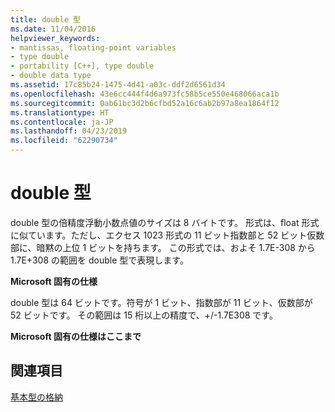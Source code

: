 ```yaml
---
title: double 型
ms.date: 11/04/2016
helpviewer_keywords:
- mantissas, floating-point variables
- type double
- portability [C++], type double
- double data type
ms.assetid: 17c85b24-1475-4d41-a03c-ddf2d6561d34
ms.openlocfilehash: 43e6cc444f4d6a973fc58b5ce550e468066aca1b
ms.sourcegitcommit: 0ab61bc3d2b6cfbd52a16c6ab2b97a8ea1864f12
ms.translationtype: HT
ms.contentlocale: ja-JP
ms.lasthandoff: 04/23/2019
ms.locfileid: "62290734"
---
```

# <a name="type-double"></a>double 型

double 型の倍精度浮動小数点値のサイズは 8 バイトです。 形式は、float 形式に似ています。ただし、エクセス 1023 形式の 11 ビット指数部と 52 ビット仮数部に、暗黙の上位 1 ビットを持ちます。 この形式では、およそ 1.7E-308 から 1.7E+308 の範囲を double 型で表現します。

**Microsoft 固有の仕様**

double 型は 64 ビットです。符号が 1 ビット、指数部が 11 ビット、仮数部が 52 ビットです。 その範囲は 15 桁以上の精度で、+/-1.7E308 です。

**Microsoft 固有の仕様はここまで**

## <a name="see-also"></a>関連項目

[基本型の格納](../c-language/storage-of-basic-types.md)
